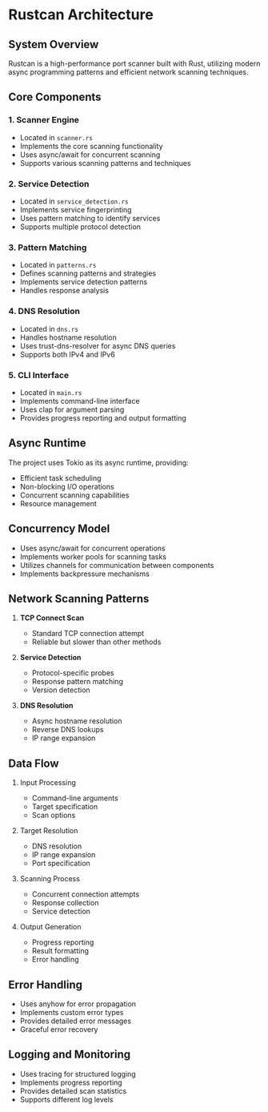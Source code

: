 # Rustcan Architecture

## System Overview

Rustcan is a high-performance port scanner built with Rust, utilizing modern async programming patterns and efficient network scanning techniques.

## Core Components

### 1. Scanner Engine
- Located in `scanner.rs`
- Implements the core scanning functionality
- Uses async/await for concurrent scanning
- Supports various scanning patterns and techniques

### 2. Service Detection
- Located in `service_detection.rs`
- Implements service fingerprinting
- Uses pattern matching to identify services
- Supports multiple protocol detection

### 3. Pattern Matching
- Located in `patterns.rs`
- Defines scanning patterns and strategies
- Implements service detection patterns
- Handles response analysis

### 4. DNS Resolution
- Located in `dns.rs`
- Handles hostname resolution
- Uses trust-dns-resolver for async DNS queries
- Supports both IPv4 and IPv6

### 5. CLI Interface
- Located in `main.rs`
- Implements command-line interface
- Uses clap for argument parsing
- Provides progress reporting and output formatting

## Async Runtime

The project uses Tokio as its async runtime, providing:
- Efficient task scheduling
- Non-blocking I/O operations
- Concurrent scanning capabilities
- Resource management

## Concurrency Model

- Uses async/await for concurrent operations
- Implements worker pools for scanning tasks
- Utilizes channels for communication between components
- Implements backpressure mechanisms

## Network Scanning Patterns

1. **TCP Connect Scan**
   - Standard TCP connection attempt
   - Reliable but slower than other methods

2. **Service Detection**
   - Protocol-specific probes
   - Response pattern matching
   - Version detection

3. **DNS Resolution**
   - Async hostname resolution
   - Reverse DNS lookups
   - IP range expansion

## Data Flow

1. Input Processing
   - Command-line arguments
   - Target specification
   - Scan options

2. Target Resolution
   - DNS resolution
   - IP range expansion
   - Port specification

3. Scanning Process
   - Concurrent connection attempts
   - Response collection
   - Service detection

4. Output Generation
   - Progress reporting
   - Result formatting
   - Error handling

## Error Handling

- Uses anyhow for error propagation
- Implements custom error types
- Provides detailed error messages
- Graceful error recovery

## Logging and Monitoring

- Uses tracing for structured logging
- Implements progress reporting
- Provides detailed scan statistics
- Supports different log levels 